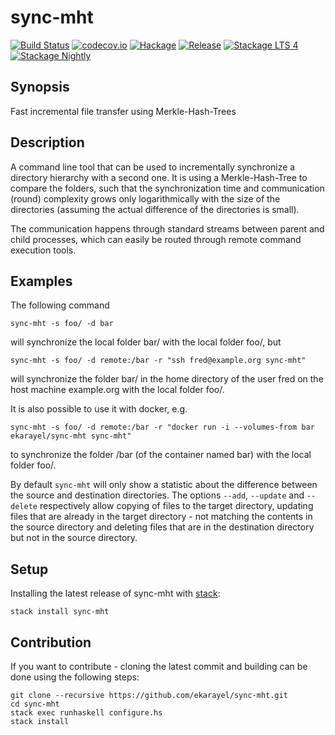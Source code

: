 # sync-mht

[![Build Status](https://travis-ci.org/ekarayel/sync-mht.svg?branch=master)](https://travis-ci.org/ekarayel/sync-mht)
[![codecov.io](https://img.shields.io/codecov/c/github/ekarayel/sync-mht.svg)](http://codecov.io/github/ekarayel/sync-mht?branch=master)
[![Hackage](https://img.shields.io/hackage/v/sync-mht.svg)](http://hackage.haskell.org/package/sync-mht)
[![Release](https://img.shields.io/github/release/ekarayel/sync-mht.svg)](https://github.com/ekarayel/sync-mht/releases)
[![Stackage LTS 4](http://stackage.org/package/sync-mht/badge/lts-4)](http://stackage.org/lts-4/package/sync-mht)
[![Stackage Nightly](http://stackage.org/package/sync-mht/badge/nightly)](http://stackage.org/nightly/package/sync-mht)

## Synopsis
Fast incremental file transfer using Merkle-Hash-Trees

## Description
A command line tool that can be used to incrementally synchronize a directory hierarchy with a
second one. It is using a Merkle-Hash-Tree to compare the folders, such that the synchronization
time and communication (round) complexity grows only logarithmically with the size of the
directories (assuming the actual difference of the directories is small).

The communication happens through standard streams between parent and child processes, which can
easily be routed through remote command execution tools.

## Examples
The following command

    sync-mht -s foo/ -d bar

will synchronize the local folder bar/ with the local folder foo/, but

    sync-mht -s foo/ -d remote:/bar -r "ssh fred@example.org sync-mht"

will synchronize the folder bar/ in the home directory of the user fred on the host machine
example.org with the local folder foo/.

It is also possible to use it with docker, e.g.

    sync-mht -s foo/ -d remote:/bar -r "docker run -i --volumes-from bar ekarayel/sync-mht sync-mht"

to synchronize the folder /bar (of the container named bar) with the local folder foo/.

By default `sync-mht` will only show a statistic about the difference between the source and
destination directories.  The options `--add`, `--update` and `--delete` respectively allow
copying of files to the target directory, updating files that are already in the target directory -
not matching the contents in the source directory and deleting files that are in the destination
directory but not in the source directory.

## Setup
Installing the latest release of sync-mht with [stack](https://github.com/commercialhaskell/stack):
```
stack install sync-mht
```

## Contribution
If you want to contribute - cloning the latest commit and building can be done using the
following steps:

```
git clone --recursive https://github.com/ekarayel/sync-mht.git
cd sync-mht
stack exec runhaskell configure.hs
stack install
```
